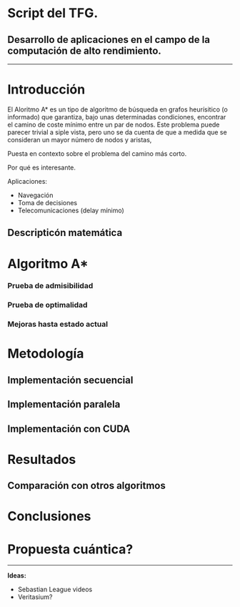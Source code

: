 # Script del TFG.
## Desarrollo de aplicaciones en el campo de la computación de alto rendimiento.

---

# Introducción

El Aloritmo A* es un tipo de algoritmo de búsqueda en grafos heurísitico (o informado) que garantiza, bajo unas determinadas condiciones, encontrar el camino de coste mínimo entre un par de nodos. Este problema puede parecer trivial a siple vista, pero uno se da cuenta de que a medida que se consideran un  mayor número de nodos y aristas, 

Puesta en contexto sobre el problema del camino más corto.

Por qué es interesante.

Aplicaciones:
- Navegación
- Toma de decisiones
- Telecomunicaciones (delay mínimo)

## Descripticón matemática

# Algoritmo A*

### Prueba de admisibilidad

### Prueba de optimalidad

### Mejoras hasta estado actual

# Metodología

## Implementación secuencial

## Implementación paralela

## Implementación con CUDA

# Resultados

## Comparación con otros algoritmos

# Conclusiones

# Propuesta cuántica?

---

**Ideas:**
- Sebastian League videos
- Veritasium?